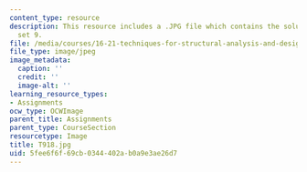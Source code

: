 ```yaml
---
content_type: resource
description: This resource includes a .JPG file which contains the solution to problem
  set 9.
file: /media/courses/16-21-techniques-for-structural-analysis-and-design-spring-2005/5fee6f6f69cb0344402ab0a9e3ae26d7_T918.jpg
file_type: image/jpeg
image_metadata:
  caption: ''
  credit: ''
  image-alt: ''
learning_resource_types:
- Assignments
ocw_type: OCWImage
parent_title: Assignments
parent_type: CourseSection
resourcetype: Image
title: T918.jpg
uid: 5fee6f6f-69cb-0344-402a-b0a9e3ae26d7
---
```

